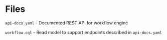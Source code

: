 # Files
`api-docs.yaml` - Documented REST API for workflow engine

`workflow.cql` - Read model to support endpoints described in `api-docs.yaml`
